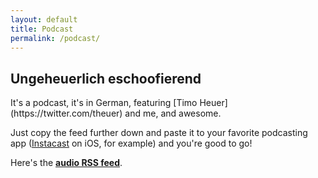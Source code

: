 ```yaml
---
layout: default
title: Podcast
permalink: /podcast/
---
```

<h2>Ungeheuerlich eschoofierend</h2>
It's a podcast, it's in German, featuring [Timo Heuer](https://twitter.com/theuer) and me, and awesome.

Just copy the feed further down and paste it to your favorite podcasting app ([Instacast](http://itunes.apple.com/de/app/instacast/id420368235?mt=8) on iOS, for example) and you're good to go!

Here's the [**audio RSS feed**](http://feeds.feedburner.com/ungeheuerlich_eschoofierend).
<br>
<script src="http://www.buzzsprout.com/5450.js" type="text/javascript" charset="utf-8"></script>
